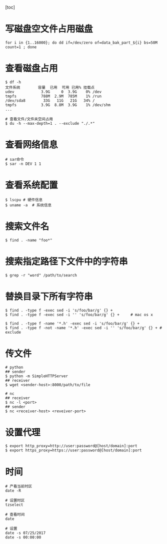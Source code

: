 [toc]

# 写磁盘空文件占用磁盘

```shell
for i in {1..16000}; do dd if=/dev/zero of=data_bak_part_${i} bs=50M count=1 ; done
```

# 查看磁盘占用

```shell
$ df -h
文件系统        容量  已用  可用 已用% 挂载点
udev            3.9G     0  3.9G    0% /dev
tmpfs           788M  2.9M  785M    1% /run
/dev/sda8        33G   11G   21G   34% /
tmpfs           3.9G  8.8M  3.9G    1% /dev/shm
...

# 查看文件/文件夹空间占用
$ du -h --max-depth=1 . --exclude "./.*"
```

# 查看网络信息

```shell
# sar命令
$ sar -n DEV 1 1
```

# 查看系统配置

```shell
$ lscpu	# 硬件信息
$ uname -a	# 系统信息
```

# 搜索文件名

```shell
$ find . -name "foo*"
```

# 搜索指定路径下文件中的字符串

```shell
$ grep -r "word" /path/to/search
```

# 替换目录下所有字符串

```shell
$ find . -type f -exec sed -i 's/foo/bar/g' {} +
$ find . -type f -exec sed -i '' 's/foo/bar/g' {} +		# mac os x

$ find . -type f -name '*.h' -exec sed -i 's/foo/bar/g' {} +	
$ find . -type f -not -name '*.h' -exec sed -i '' 's/foo/bar/g' {} + # exclude
```

# 传文件

```shell
# python
## sender
$ python -m SimpleHTTPServer
## receiver
$ wget <sender-host>:8000/path/to/file

# nc
## receiver
$ nc -l <port>
## sender
$ nc <receiver-host> <reveiver-port>
```

# 设置代理

```shell
$ export http_proxy=http://user:password@[host/domain]:port
$ export https_proxy=https://user:password@[host/domain]:port
```

# 时间

```shell
# 产看当前时区
date -R

# 设置时区
tzselect

# 查看时间
date

# 设置
date -s 07/25/2017
date -s 00:00:00
```

